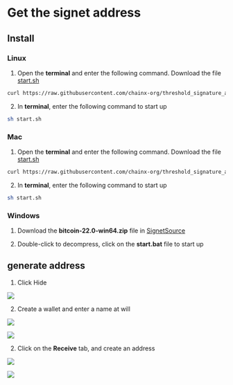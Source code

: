 # Get the signet address

## Install

### Linux

1. Open the **terminal** and enter the following command. Download the file [start.sh](./Linux/start.sh) 

~~~sh
curl https://raw.githubusercontent.com/chainx-org/threshold_signature_api/main/signet/Linux/start.sh -o start.sh
~~~

2. In **terminal**, enter the following command to start up

~~~sh
sh start.sh
~~~

### Mac

1. Open the **terminal** and enter the following command. Download the file [start.sh](./Mac/start.sh) 

~~~sh
curl https://raw.githubusercontent.com/chainx-org/threshold_signature_api/main/signet/Mac/start.sh -o start.sh 
~~~

2. In **terminal**, enter the following command to start up

~~~sh
sh start.sh
~~~

### Windows

1. Download the **bitcoin-22.0-win64.zip** file in [SignetSource](https://github.com/chainx-org/SignetSource/releases/tag/1.3.0)

2. Double-click to decompress, click on the **start.bat** file to start up

## generate address

1. Click Hide

![](https://cdn.jsdelivr.net/gh/AAweidai/PictureBed@master/taproot/16371448323371637144832311.png)

2. Create a wallet and enter a name at will

![](https://cdn.jsdelivr.net/gh/AAweidai/PictureBed@master/taproot/16371449521761637144952150.png)

![](https://cdn.jsdelivr.net/gh/AAweidai/PictureBed@master/taproot/16371450363381637145036324.png)

2. Click on the **Receive** tab, and create an address

![](https://cdn.jsdelivr.net/gh/AAweidai/PictureBed@master/taproot/16371427101311637142710095.png)

![](https://cdn.jsdelivr.net/gh/AAweidai/PictureBed@master/taproot/16371451221131637145122108.png)
